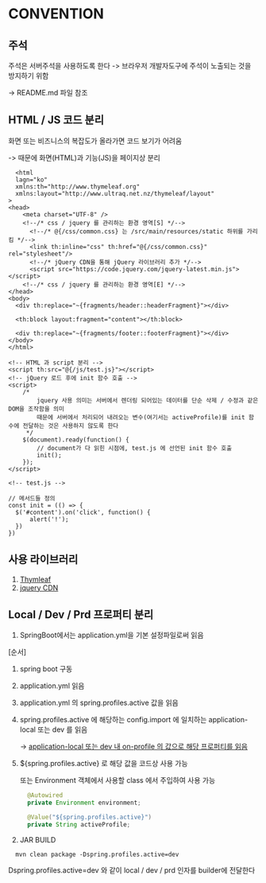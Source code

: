 # CONVENTION

## 주석
주석은 서버주석을 사용하도록 한다 <!--/* 주석 */-->
-> 브라우저 개발자도구에 주석이 노출되는 것을 방지하기 위함

-> README.md 파일 참조

## HTML / JS 코드 분리
화면 또는 비즈니스의 복잡도가 올라가면 코드 보기가 어려움

-> 때문에 화면(HTML)과 기능(JS)을 페이지상 분리

``` jscript
  <html
  lagn="ko"
  xmlns:th="http://www.thymeleaf.org" 
  xmlns:layout="http://www.ultraq.net.nz/thymeleaf/layout"
>
<head>
    <meta charset="UTF-8" />
    <!--/* css / jquery 를 관리하는 환경 영역[S] */-->
      <!--/* @{/css/common.css} 는 /src/main/resources/static 하위를 가리킴 */-->
      <link th:inline="css" th:href="@{/css/common.css}" rel="stylesheet"/>
      <!--/* jQuery CDN을 통해 jQuery 라이브러리 추가 */-->
      <script src="https://code.jquery.com/jquery-latest.min.js"></script>
    <!--/* css / jquery 를 관리하는 환경 영역[E] */-->
</head>
<body>
  <div th:replace="~{fragments/header::headerFragment}"></div>

  <th:block layout:fragment="content"></th:block>

  <div th:replace="~{fragments/footer::footerFragment}"></div>
</body>
</html>

<!-- HTML 과 script 분리 -->
<script th:src="@{/js/test.js}"></script>
<!-- jQuery 로드 후에 init 함수 호출 -->
<script>
    /* 
        jquery 사용 의미는 서버에서 렌더링 되어있는 데이터를 단순 삭제 / 수정과 같은 DOM을 조작함을 의미
        때문에 서버에서 처리되어 내려오는 변수(여기서는 activeProfile)를 init 함수에 전달하는 것은 사용하지 않도록 한다
     */
    $(document).ready(function() {
        // document가 다 읽힌 시점에, test.js 에 선언된 init 함수 호출
        init();
    });
</script>

<!-- test.js -->

// 메서드들 정의
const init = (() => {
  $('#content').on('click', function() {
      alert('!');
  })
})
```

## 사용 라이브러리
1. [Thymleaf](https://www.thymeleaf.org/) 
2. [jquery CDN](https://code.jquery.com/jquery-latest.min.js)

## Local / Dev / Prd 프로퍼티 분리
1. SpringBoot에서는 application.yml을 기본 설정파일로써 읽음

  [순서]
  1) spring boot 구동
  2) application.yml 읽음
  3) application.yml 의 spring.profiles.active 값을 읽음
  4) spring.profiles.active 에 해당하는 config.import 에 일치하는 application-local 또는 dev 를 읽음

      -> [application-local 또는 dev 내 on-profile 의 값으로 해당 프로퍼티를 읽음](https://velog.io/@devholic/Spring-YAML-%EC%97%AC%EB%9F%AC-%EA%B0%9C-%EC%93%B0%EA%B8%B0) 
  5) ${spring.profiles.active} 로 해당 값을 코드상 사용 가능

      또는 Environment 객체에서 사용할 class 에서 주입하여 사용 가능
      ``` java
        @Autowired
        private Environment environment;

        @Value("${spring.profiles.active}")
        private String activeProfile;
      ```
2. JAR BUILD
  ```
    mvn clean package -Dspring.profiles.active=dev
  ```
Dspring.profiles.active=dev 와 같이 local / dev / prd 인자를 builder에 전달한다